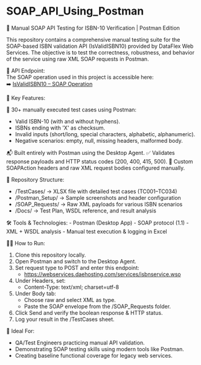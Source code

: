 # SOAP_API_Using_Postman
🧼 Manual SOAP API Testing for ISBN-10 Verification | Postman Edition

This repository contains a comprehensive manual testing suite for the SOAP-based ISBN validation API (IsValidISBN10) provided by DataFlex Web Services. The objective is to test the correctness, robustness, and behavior of the service using raw XML SOAP requests in Postman.

📌 API Endpoint:  
The SOAP operation used in this project is accessible here:  
➡️ [IsValidISBN10 – SOAP Operation](https://webservices.daehosting.com/services/isbnservice.wso?op=IsValidISBN10)  

📌 Key Features:

🧪 30+ manually executed test cases using Postman:
   - Valid ISBN-10 (with and without hyphens).
   - ISBNs ending with 'X' as checksum.
   - Invalid inputs (short/long, special characters, alphabetic, alphanumeric).
   - Negative scenarios: empty, null, missing headers, malformed body.
        
  📬 Built entirely with Postman using the Desktop Agent.
  ✅ Validates response payloads and HTTP status codes (200, 400, 415, 500).
  🧾 Custom SOAPAction headers and raw XML request bodies configured manually.

📂 Repository Structure:
   - /TestCases/ → XLSX file with detailed test cases (TC001–TC034)
   - /Postman_Setup/ → Sample screenshots and header configuration
   - /SOAP_Requests/ → Raw XML payloads for various ISBN scenarios
   - /Docs/ → Test Plan, WSDL reference, and result analysis

🛠 Tools & Technologies:
    - Postman (Desktop App)
    - SOAP protocol (1.1)
    - XML + WSDL analysis
    - Manual test execution & logging in Excel

🧑‍💻 How to Run:
   1. Clone this repository locally.
   2. Open Postman and switch to the Desktop Agent.
   3. Set request type to POST and enter this endpoint:
      - https://webservices.daehosting.com/services/isbnservice.wso
   4. Under Headers, set:
        - Content-Type: text/xml; charset=utf-8
   5. Under Body tab:
        - Choose raw and select XML as type.
        - Paste the SOAP envelope from the /SOAP_Requests folder.
   6. Click Send and verify the boolean response & HTTP status.
   7. Log your result in the /TestCases sheet.

📌 Ideal For:
   - QA/Test Engineers practicing manual API validation.
   - Demonstrating SOAP testing skills using modern tools like Postman.
   - Creating baseline functional coverage for legacy web services.
